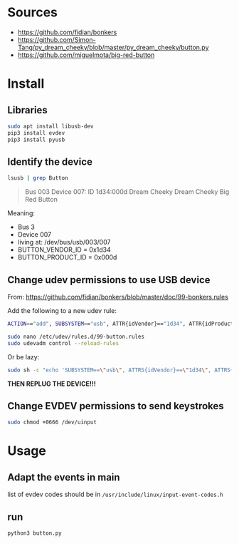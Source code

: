 # Sources
- https://github.com/fidian/bonkers
- https://github.com/Simon-Tang/py_dream_cheeky/blob/master/py_dream_cheeky/button.py
- https://github.com/miguelmota/big-red-button

# Install

## Libraries
```bash
sudo apt install libusb-dev
pip3 install evdev
pip3 install pyusb
```

## Identify the device
```bash
lsusb | grep Button
```

> Bus 003 Device 007: ID 1d34:000d Dream Cheeky Dream Cheeky Big Red Button

Meaning:
- Bus 3 
- Device 007
- living at: /dev/bus/usb/003/007
- BUTTON_VENDOR_ID = 0x1d34
- BUTTON_PRODUCT_ID = 0x000d

## Change udev permissions to use USB device
From: https://github.com/fidian/bonkers/blob/master/doc/99-bonkers.rules

Add the following to a new udev rule:

```bash
ACTION=="add", SUBSYSTEM=="usb", ATTR{idVendor}=="1d34", ATTR{idProduct}=="000d", MODE="0666"
```

```bash
sudo nano /etc/udev/rules.d/99-button.rules
sudo udevadm control --reload-rules
```

Or be lazy:


```bash
sudo sh -c "echo 'SUBSYSTEM==\"usb\", ATTRS{idVendor}==\"1d34\", ATTRS{idProduct}==\"000d\", MODE=\"0666\", GROUP=\"plugdev\"' >> /etc/udev/rules.d/99-dream_cheeky.rules"
```

**THEN REPLUG THE DEVICE!!!**


## Change EVDEV permissions to send keystrokes
```bash
sudo chmod +0666 /dev/uinput
```

# Usage
## Adapt the events in __main__
list of evdev codes should be in 
`/usr/include/linux/input-event-codes.h`

## run

```bash
python3 button.py
```

